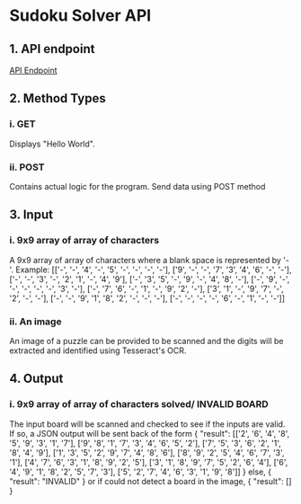 # Sudoku Solver API
## 1. API endpoint
[API Endpoint](https://warren-sudoku.herokuapp.com/)
## 2. Method Types
### i. GET
Displays "Hello World".
### ii. POST
Contains actual logic for the program. Send data using POST method
## 3. Input
### i. 9x9 array of array of characters
A 9x9 array of array of characters where a blank space is represented by '-'. 
Example:
[['-', '-', '4', '-', '5', '-', '-', '-', '-'],
['9', '-', '-', '7', '3', '4', '6', '-', '-'],
['-', '-', '3', '-', '2', '1', '-', '4', '9'],
['-', '3', '5', '-', '9', '-', '4', '8', '-'],
['-', '9', '-', '-', '-', '-', '-', '3', '-'],
['-', '7', '6', '-', '1', '-', '9', '2', '-'],
['3', '1', '-', '9', '7', '-', '2', '-', '-'],
['-', '-', '9', '1', '8', '2', '-', '-', '-'],
['-', '-', '-', '-', '6', '-', '1', '-', '-']]

### ii. An image
An image of a puzzle can be provided to be scanned and the digits will be extracted and identified using Tesseract's OCR.
## 4. Output
### i. 9x9 array of array of characters solved/ INVALID BOARD

The input board will be scanned and checked to see if the inputs are valid. If so, a JSON output will be sent back of the form
{
    "result": [['2', '6', '4', '8', '5', '9', '3', '1', '7'],
              ['9', '8', '1', '7', '3', '4', '6', '5', '2'],
              ['7', '5', '3', '6', '2', '1', '8', '4', '9'],
              ['1', '3', '5', '2', '9', '7', '4', '8', '6'],
              ['8', '9', '2', '5', '4', '6', '7', '3', '1'],
              ['4', '7', '6', '3', '1', '8', '9', '2', '5'],
              ['3', '1', '8', '9', '7', '5', '2', '6', '4'],
              ['6', '4', '9', '1', '8', '2', '5', '7', '3'],
              ['5', '2', '7', '4', '6', '3', '1', '9', '8']]
}
else, 
{
    "result": "INVALID"
}
or if could not detect a board in the image,
{
    "result": []
}